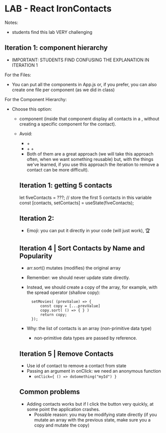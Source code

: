 

# LAB - React IronContacts


Notes: 
- students find this lab VERY challenging

<!--
@Luis: share the notes below with students, with a note "spoiler alert"
-->


## Iteration 1: component hierarchy


- IMPORTANT: STUDENTS FIND CONFUSING THE EXPLANATION IN ITERATION 1


For the Files:
- You can put all the components in App.js or, if you prefer, you can also create one file per component (as we did in class)


For the Component Hierarchy:

- Choose this option:
  - <App> component (inside that component display all contacts in a <table>, without creating a specific component for the contact).

- Avoid:
  - <App> + <Contact>
  - <App> + <ContactList> + <Contact>
  - Both of them are a great approach (we will take this approach often, when we want something reusable) but, with the things we've learned, if you use this approach the iteration to remove a contact can be more difficult).



## Iteration 1: getting 5 contacts

let fiveContacts = ???; // store the first 5 contacts in this variable
const [contacts, setContacts] = useState(fiveContacts);


## Iteration 2:

- Emoji: you can put it directly in your code (will just work), 🏆


## Iteration 4 | Sort Contacts by Name and Popularity

- arr.sort() mutates (modifies) the original array
- Remember: we should never update state directly.
- Instead, we should create a copy of the array, for example, with the spread operator (shallow copy):
  
  ```
    setMovies( (prevValue) => {
        const copy = [...prevValue]
        copy.sort( () => { } )
        return copy;
    });
  ```

- Why: the list of contacts is an array (non-primitive data type)
  - non-primitive data types are passed by reference.


## Iteration 5 | Remove Contacts
- Use id of contact to remove a contact from state
- Passing an argument in onClick: we need an anonymous function
  - `onClick={ () => doSomething("myId") }`




## Common problems

- Adding contacts works but if I click the button very quickly, at some point the application crashes.
  - Possible reason: you may be modifying state directly (if you mutate an array with the previous state, make sure you a copy and mutate the copy)